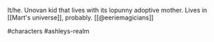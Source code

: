 It/he. Unovan kid that lives with its lopunny adoptive mother. Lives in [[Mart's universe]], probably. [[@eeriemagicians]]

#characters #ashleys-realm 